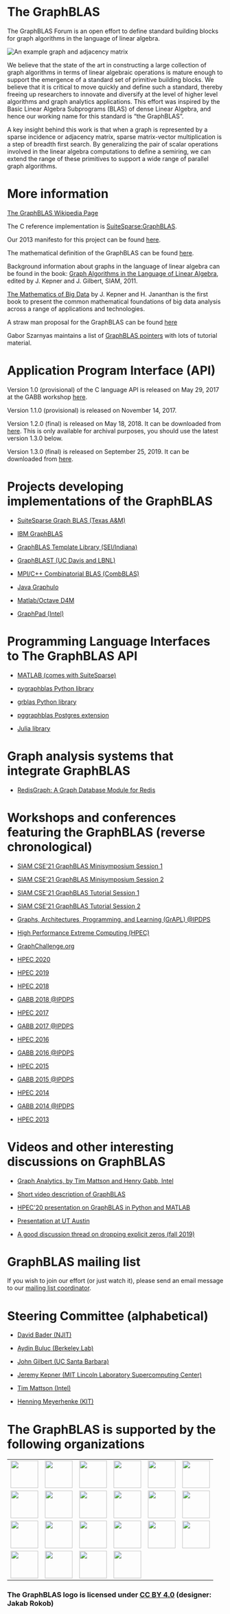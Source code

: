# The GraphBLAS

The GraphBLAS Forum is an open effort to define standard building
blocks for graph algorithms in the language of linear algebra.

![An example graph and adjacency matrix](./AdjacencyMatrixBFS.png)

We believe that the state of the art in constructing a large
collection of graph algorithms in terms of linear algebraic operations
is mature enough to support the emergence of a standard set of
primitive building blocks.  We believe that it is critical to move
quickly and define such a standard, thereby freeing up researchers to
innovate and diversify at the level of higher level algorithms and
graph analytics applications.  This effort was inspired by the Basic
Linear Algebra Subprograms (BLAS) of dense Linear Algebra, and hence
our working name for this standard is “the GraphBLAS”.

A key insight behind this work is that when a graph is represented by
a sparse incidence or adjacency matrix, sparse matrix-vector
multiplication is a step of breadth first search.  By generalizing the
pair of scalar operations involved in the linear algebra computations
to define a semiring, we can extend the range of these primitives to
support a wide range of parallel graph algorithms.


# More information

[The GraphBLAS Wikipedia Page](https://en.wikipedia.org/wiki/GraphBLAS)

The C reference implementation is
[SuiteSparse:GraphBLAS](http://faculty.cse.tamu.edu/davis/suitesparse.html).

Our 2013 manifesto for this project can be found
[here](http://www.netlib.org/utk/people/JackDongarra/PAPERS/GraphPrimitives-HPEC.pdf).

The mathematical definition of the GraphBLAS can be found
[here](http://www.mit.edu/~kepner/GraphBLAS/GraphBLAS-Math-release.pdf).

Background information about graphs in the language of linear algebra
can be found in the book: [Graph Algorithms in the Language of Linear
Algebra](http://bookstore.siam.org/se22/), edited by J. Kepner and
J. Gilbert, SIAM, 2011.

[The Mathematics of Big
Data](https://mitpress.mit.edu/books/mathematics-big-data) by
J. Kepner and H. Jananthan is the first book to present the common
mathematical foundations of big
data analysis across a range of applications and technologies.

A straw man proposal for the GraphBLAS can be found
[here](http://gauss.cs.ucsb.edu/~aydin/combblas-r2.pdf)

Gabor Szarnyas maintains a list of [GraphBLAS
pointers](https://github.com/szarnyasg/graphblas-pointers) with lots
of tutorial material.


# Application Program Interface (API)

Version 1.0 (provisional) of the C language API is released on May
29, 2017 at the GABB workshop
[here](http://graphanalysis.org/workshop2017.html).

Version 1.1.0 (provisional) is released on November 14, 2017.

Version 1.2.0 (final) is released on May 18, 2018. It can be
downloaded from
[here](http://people.eecs.berkeley.edu/~aydin/GraphBLAS_API_C_v12.pdf). This
is only available for archival purposes, you should use the latest
version 1.3.0 below.

Version 1.3.0 (final) is released on September 25, 2019. It can be
downloaded from
[here](http://people.eecs.berkeley.edu/~aydin/GraphBLAS_API_C_v13.pdf).


# Projects developing implementations of the GraphBLAS

* [SuiteSparse Graph BLAS (Texas A&M)](http://faculty.cse.tamu.edu/davis/suitesparse.html)

* [IBM GraphBLAS](https://github.com/IBM/ibmgraphblas)

* [GraphBLAS Template Library (SEI/Indiana)](https://github.com/cmu-sei/gbtl)

* [GraphBLAST (UC Davis and LBNL)](https://github.com/gunrock/graphblast)

* [MPI/C++ Combinatorial BLAS (CombBLAS)](https://github.com/PASSIONLab/CombBLAS)

* [Java Graphulo](http://graphulo.mit.edu)

* [Matlab/Octave D4M](http://d4m.mit.edu)

* [GraphPad (Intel)](https://github.com/narayanan2004/GraphMat/tree/distributed_primitives_integration)


# Programming Language Interfaces to The GraphBLAS API

* [MATLAB (comes with SuiteSparse)](http://faculty.cse.tamu.edu/davis/suitesparse.html)

* [pygraphblas Python library](https://github.com/michelp/pygraphblas)

* [grblas Python library](https://github.com/metagraph-dev/grblas)

* [pggraphblas Postgres extension](https://github.com/michelp/pggraphblas)

* [Julia library](https://github.com/JuliaSparse/SuiteSparseGraphBLAS.jl)


# Graph analysis systems that integrate GraphBLAS

* [RedisGraph: A Graph Database Module for
  Redis](https://redislabs.com/redis-enterprise/redis-modules/redis-enterprise-modules/redisgraph/)


# Workshops and conferences featuring the GraphBLAS (reverse chronological)

* [SIAM CSE'21 GraphBLAS Minisymposium Session 1](https://meetings.siam.org/sess/dsp_programsess.cfm?SESSIONCODE=70090)

* [SIAM CSE'21 GraphBLAS Minisymposium Session 2](https://meetings.siam.org/sess/dsp_programsess.cfm?SESSIONCODE=70091)

* [SIAM CSE'21 GraphBLAS Tutorial Session 1](https://meetings.siam.org/sess/dsp_programsess.cfm?SESSIONCODE=69893)

* [SIAM CSE'21 GraphBLAS Tutorial Session 2](https://meetings.siam.org/sess/dsp_programsess.cfm?SESSIONCODE=70367)

* [Graphs, Architectures, Programming, and Learning (GrAPL) @IPDPS](http://hpc.pnl.gov/grapl/)

* [High Performance Extreme Computing (HPEC)](http://www.ieee-hpec.org/)

* [GraphChallenge.org](http://GraphChallenge.org/)

* [HPEC 2020](http://www.ieee-hpec.org/2020/)

* [HPEC 2019](http://www.ieee-hpec.org/2019/)

* [HPEC 2018](http://www.ieee-hpec.org/2018/)

* [GABB 2018 @IPDPS](http://graphanalysis.org/workshop2018.html)

* [HPEC 2017](http://www.ieee-hpec.org/2017/)

* [GABB 2017 @IPDPS](http://graphanalysis.org/workshop2017.html)

* [HPEC 2016](http://www.ieee-hpec.org/2016/)

* [GABB 2016 @IPDPS](http://graphanalysis.org/workshop2016.html)

* [HPEC 2015](http://www.ieee-hpec.org/2015/)

* [GABB 2015 @IPDPS](http://graphanalysis.org/workshop2015.html)

* [HPEC 2014](http://www.ieee-hpec.org/2014/copy/agendatext.html)

* [GABB 2014 @IPDPS](http://graphanalysis.org/workshop2015.html)

* [HPEC 2013](http://ieee-hpec.org/2013/agenda.htm)


# Videos and other interesting discussions on GraphBLAS

* [Graph Analytics, by Tim Mattson and Henry Gabb, Intel](https://techdecoded.intel.io/big-picture/graph-analytics-a-foundational-building-block-for-the-data-analytics-world/#gs.x2ak71)

* [Short video description of GraphBLAS](https://youtu.be/wqjRzC2fPUo)

* [HPEC'20 presentation on GraphBLAS in Python and MATLAB](https://youtu.be/YuqoTxWnO8Y)

* [Presentation at UT Austin](https://www.oden.utexas.edu/about/events/1520)

* [A good discussion thread on dropping explicit zeros (fall
  2019)](https://github.com/GraphBLAS/LAGraph/issues/28#issuecomment-542952115)

# GraphBLAS mailing list

If you wish to join our effort (or just watch it), please send an
email message to our [mailing list coordinator](mailto:abuluc@lbl.gov).


# Steering Committee (alphabetical)

* [David Bader (NJIT)](https://davidbader.net/)

* [Aydin Buluc (Berkeley Lab)](https://people.eecs.berkeley.edu/~aydin/)

* [John Gilbert (UC Santa Barbara)](http://www.cs.ucsb.edu/~gilbert/)

* [Jeremy Kepner (MIT Lincoln Laboratory Supercomputing Center)](http://www.mit.edu/~kepner/)

* [Tim Mattson (Intel)](http://timmattson.com/work/)

* [Henning Meyerhenke (KIT)](https://www.informatik.hu-berlin.de/de/forschung/gebiete/macsy/Team/meyerhenke)


# The GraphBLAS is supported by the following organizations

<table>
    <tr>
    <td><img width="64" src="imgs/aristotle.png"/></td>
    <td><img width="64" src="imgs/anaconda.png"/></td>
    <td><img width="64" src="imgs/berkeley.png"/></td>
    <td><img width="64" src="imgs/cmu.png"/></td>
    <td><img width="64" src="imgs/cwi.png"/></td>
    <td><img width="64" src="imgs/du.png"/></td>
    </tr>
    <tr>
    <td><img width="64" src="imgs/graphegon.png"/></td>
    <td><img width="64" src="imgs/humboldt.png"/></td>
    <td><img width="64" src="imgs/intel.png"/></td>
    <td><img width="64" src="imgs/imbr.png"/></td>
    <td><img width="64" src="imgs/lucata.png"/></td>
    <td><img width="64" src="imgs/mit.png"/></td>
    </tr>
    <tr>
    <td><img width="64" src="imgs/njit.png"/></td>
    <td><img width="64" src="imgs/nvidia.png"/></td>
    <td><img width="64" src="imgs/pnnl.png"/></td>
    <td><img width="64" src="imgs/redis.png"/></td>
    <td><img width="64" src="imgs/romatre.png"/></td>
    <td><img width="64" src="imgs/tamu.png"/></td>
    </tr>
    <tr>
    <td><img width="64" src="imgs/ucdavis.png"/></td>
    <td><img width="64" src="imgs/ucsb.png"/></td>
    <td><img width="64" src="imgs/unibz.png"/></td>
    <td><img width="64" src="imgs/JuliaComputing.jpg"/></td>
    </tr>
</table>

### The GraphBLAS logo is licensed under [CC BY 4.0](https://creativecommons.org/licenses/by/4.0/) (designer: Jakab Rokob)


